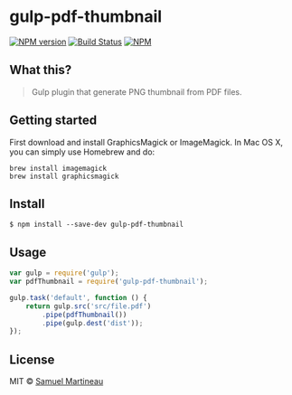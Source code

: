 # gulp-pdf-thumbnail

[![NPM version](https://img.shields.io/npm/v/gulp-pdf-thumbnail.svg?style=flat)](https://www.npmjs.com/package/gulp-pdf-thumbnail)
[![Build Status](https://img.shields.io/travis/samuelmartineau/gulp-pdf-thumbnail.svg?style=flat)](https://travis-ci.org/samuelmartineau/gulp-pdf-thumbnail)
[![NPM](https://nodei.co/npm/gulp-pdf-thumbnail.png?downloads=true&stars=true)](https://nodei.co/npm/gulp-pdf-thumbnail/)

## What this?

> Gulp plugin that generate PNG thumbnail from PDF files.

## Getting started

First download and install GraphicsMagick or ImageMagick. In Mac OS X, you can simply use Homebrew and do:

```
brew install imagemagick
brew install graphicsmagick
```

## Install

```
$ npm install --save-dev gulp-pdf-thumbnail
```

## Usage

```js
var gulp = require('gulp');
var pdfThumbnail = require('gulp-pdf-thumbnail');

gulp.task('default', function () {
	return gulp.src('src/file.pdf')
		.pipe(pdfThumbnail())
		.pipe(gulp.dest('dist'));
});
```

## License

MIT © [Samuel Martineau](http://samuelmartineau.github.io)

